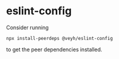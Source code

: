 # eslint-config

Consider running 

```
npx install-peerdeps @veyh/eslint-config
```

to get the peer dependencies installed.

